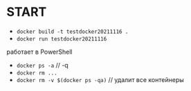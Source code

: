 # START
* `docker build -t testdocker20211116 .`
* `docker run testdocker20211116`

работает в PowerShell 
* `docker ps -a` // -q
* `docker rm ...`
*   `docker rm -v $(docker ps -qa)` // удалит все контейнеры